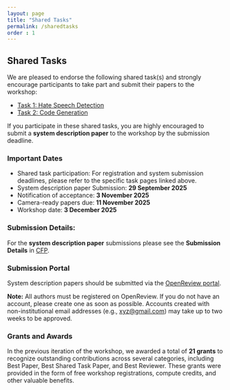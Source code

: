 ```yaml
---
layout: page
title: "Shared Tasks"
permalink: /sharedtasks
order : 1
---
```


## Shared Tasks

We are pleased to endorse the following shared task(s) and strongly encourage participants to take part and submit their papers to the workshop:

* [Task 1: Hate Speech Detection](https://github.com/AridHasan/blp25_task1)
* [Task 2: Code Generation](https://noshinulfat.github.io/blp25_code_generation_task/)

If you participate in these shared tasks, you are highly encouraged to submit a **system description paper** to the workshop by the submission deadline.

### Important Dates

- Shared task participation: For registration and system submission deadlines, please refer to the specific task pages linked above.
- System description paper Submission: **29 September 2025**
- Notification of acceptance: **3 November 2025**
- Camera-ready papers due: **11 November 2025**
- Workshop date: **3 December 2025**

### Submission Details:
For the **system description paper** submissions please see the **Submission Details** in [CFP](/cfp).  


### Submission Portal

System description papers should be submitted via the [OpenReview portal](https://openreview.net/group?id=aclweb.org/AACL-IJCNLP/2025/Workshop/BLP).

**Note:** All authors must be registered on OpenReview. If you do not have an account, please create one as soon as possible. Accounts created with non-institutional email addresses (e.g., [xyz@gmail.com](mailto:xyz@gmail.com)) may take up to two weeks to be approved.

### Grants and Awards
In the previous iteration of the workshop, we awarded a total of **21 grants** to recognize outstanding contributions across several categories, including Best Paper, Best Shared Task Paper, and Best Reviewer. These grants were provided in the form of free workshop registrations, compute credits, and other valuable benefits.
